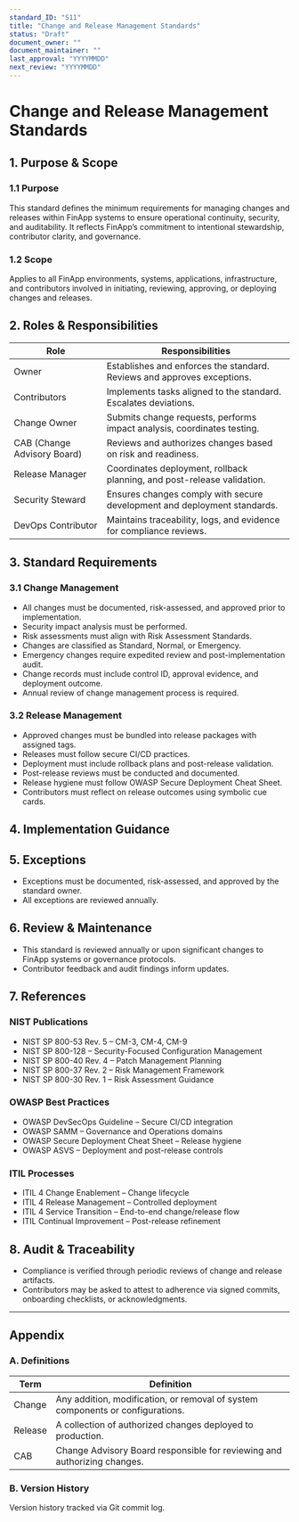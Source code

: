 ```yaml
---
standard_ID: "S11"
title: "Change and Release Management Standards"
status: "Draft"
document_owner: ""
document_maintainer: ""
last_approval: "YYYYMMDD"
next_review: "YYYYMMDD"
---
```


# Change and Release Management Standards

## 1. Purpose & Scope

### 1.1 Purpose
This standard defines the minimum requirements for managing changes and releases within FinApp systems to ensure operational continuity, security, and auditability. It reflects FinApp’s commitment to intentional stewardship, contributor clarity, and governance.

### 1.2 Scope
Applies to all FinApp environments, systems, applications, infrastructure, and contributors involved in initiating, reviewing, approving, or deploying changes and releases.

## 2. Roles & Responsibilities

| Role | Responsibilities |
|------|------------------|
| Owner | Establishes and enforces the standard. Reviews and approves exceptions. |
| Contributors | Implements tasks aligned to the standard. Escalates deviations. |
| Change Owner | Submits change requests, performs impact analysis, coordinates testing. |
| CAB (Change Advisory Board) | Reviews and authorizes changes based on risk and readiness. |
| Release Manager | Coordinates deployment, rollback planning, and post-release validation. |
| Security Steward | Ensures changes comply with secure development and deployment standards. |
| DevOps Contributor | Maintains traceability, logs, and evidence for compliance reviews. |

## 3. Standard Requirements

### 3.1 Change Management
- All changes must be documented, risk-assessed, and approved prior to implementation.
- Security impact analysis must be performed.
- Risk assessments must align with Risk Assessment Standards.
- Changes are classified as Standard, Normal, or Emergency.
- Emergency changes require expedited review and post-implementation audit.
- Change records must include control ID, approval evidence, and deployment outcome.
- Annual review of change management process is required.

### 3.2 Release Management
- Approved changes must be bundled into release packages with assigned tags.
- Releases must follow secure CI/CD practices.
- Deployment must include rollback plans and post-release validation.
- Post-release reviews must be conducted and documented.
- Release hygiene must follow OWASP Secure Deployment Cheat Sheet.
- Contributors must reflect on release outcomes using symbolic cue cards.

## 4. Implementation Guidance

## 5. Exceptions
- Exceptions must be documented, risk-assessed, and approved by the standard owner.
- All exceptions are reviewed annually.

## 6. Review & Maintenance
- This standard is reviewed annually or upon significant changes to FinApp systems or governance protocols.
- Contributor feedback and audit findings inform updates.

## 7. References

### NIST Publications
- NIST SP 800-53 Rev. 5 – CM-3, CM-4, CM-9
- NIST SP 800-128 – Security-Focused Configuration Management
- NIST SP 800-40 Rev. 4 – Patch Management Planning
- NIST SP 800-37 Rev. 2 – Risk Management Framework
- NIST SP 800-30 Rev. 1 – Risk Assessment Guidance

### OWASP Best Practices
- OWASP DevSecOps Guideline – Secure CI/CD integration
- OWASP SAMM – Governance and Operations domains
- OWASP Secure Deployment Cheat Sheet – Release hygiene
- OWASP ASVS – Deployment and post-release controls

### ITIL Processes
- ITIL 4 Change Enablement – Change lifecycle
- ITIL 4 Release Management – Controlled deployment
- ITIL 4 Service Transition – End-to-end change/release flow
- ITIL Continual Improvement – Post-release refinement

## 8. Audit & Traceability
- Compliance is verified through periodic reviews of change and release artifacts.
- Contributors may be asked to attest to adherence via signed commits, onboarding checklists, or acknowledgments.

---

## Appendix

### A. Definitions

| Term | Definition |
|------|------------|
| Change | Any addition, modification, or removal of system components or configurations. |
| Release | A collection of authorized changes deployed to production. |
| CAB | Change Advisory Board responsible for reviewing and authorizing changes. |

### B. Version History
Version history tracked via Git commit log.
